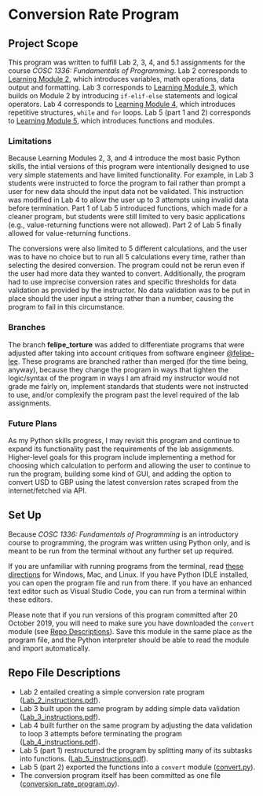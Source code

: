 # Conversion Rate Program

## Project Scope
This program was written to fulfill Lab 2, 3, 4, and 5.1 assignments for the course *COSC 1336: Fundamentals of Programming*. Lab 2 corresponds to [Learning Module 2](https://github.com/emnharris/COSC-1336/wiki/2.-Input,-Processing,-and-Output), which introduces variables, math operations, data output and formatting. Lab 3 corresponds to [Learning Module 3](https://github.com/emnharris/COSC-1336/wiki/3.-Decision-Structures-and-Boolean-Logic), which builds on Module 2 by introducing `if-elif-else` statements and logical operators. Lab 4 corresponds to [Learning Module 4](https://github.com/emnharris/COSC-1336/wiki/4.-Repetition-Structures), which introduces repetitive structures, `while` and `for` loops. Lab 5 (part 1 and 2) corresponds to [Learning Module 5](https://github.com/emnharris/COSC-1336/wiki/5.-Functions), which introduces functions and modules.

### Limitations
Because Learning Modules 2, 3, and 4 introduce the most basic Python skills, the intial versions of this program were intentionally designed to use very simple statements and have limited functionality. For example, in Lab 3 students were instructed to force the program to fail rather than prompt a user for new data should the input data not be validated. This instruction was modified in Lab 4 to allow the user up to 3 attempts using invalid data before termination. Part 1 of Lab 5 introduced functions, which made for a cleaner program, but students were still limited to very basic applications (e.g., value-returning functions were not allowed). Part 2 of Lab 5 finally allowed for value-returning functions.

The conversions were also limited to 5 different calculations, and the user was to have no choice but to run all 5 calculations every time, rather than selecting the desired conversion. The program could not be rerun even if the user had more data they wanted to convert. Additionally, the program had to use imprecise conversion rates and specific thresholds for data validation as provided by the instructor. No data validation was to be put in place should the user input a string rather than a number, causing the program to fail in this circumstance.

### Branches
The branch **felipe_torture** was added to differentiate programs that were adjusted after taking into account critiques from software engineer [@felipe-lee](https://github.com/felipe-lee). These programs are branched rather than merged (for the time being, anyway), because they change the program in ways that tighten the logic/syntax of the program in ways I am afraid my instructor would not grade me fairly on, implement standards that students were not instructed to use, and/or complexify the program past the level required of the lab assignments.

### Future Plans
As my Python skills progress, I may revisit this program and continue to expand its functionality past the requirements of the lab assignments. Higher-level goals for this program include implementing a method for choosing which calculation to perform and allowing the user to continue to run the program, building some kind of GUI, and adding the option to convert USD to GBP using the latest conversion rates scraped from the internet/fetched via API.

## Set Up
Because *COSC 1336: Fundamentals of Programming* is an introductory course to programming, the program was written using Python only, and is meant to be run from the terminal without any further set up required.

If you are unfamiliar with running programs from the terminal, read [these directions](https://en.wikibooks.org/wiki/Python_Programming/Creating_Python_Programs) for Windows, Mac, and Linux. If you have Python IDLE installed, you can open the program file and run from there. If you have an enhanced text editor such as Visual Studio Code, you can run from a terminal within these editors.

Please note that if you run versions of this program committed after 20 October 2019, you will need to make sure you have downloaded the `convert` module (see [Repo Descriptions](https://github.com/emnharris/COSC-1336/tree/master/conversion_rate_program#repo-file-descriptions)). Save this module in the same place as the program file, and the Python interpreter should be able to read the module and import automatically.

## Repo File Descriptions
- Lab 2 entailed creating a simple conversion rate program ([Lab_2_instructions.pdf](https://github.com/emnharris/COSC-1336/blob/master/conversion_rate_program/Lab_2_instructions.pdf)). 
- Lab 3 built upon the same program by adding simple data validation ([Lab_3_instructions.pdf](https://github.com/emnharris/COSC-1336/blob/master/conversion_rate_program/Lab_3_instructions.pdf)).
- Lab 4 built further on the same program by adjusting the data validation to loop 3 attempts before terminating the program ([Lab_4_instructions.pdf](https://github.com/emnharris/COSC-1336/blob/master/conversion_rate_program/Lab_4_instructions.pdf)).
- Lab 5 (part 1) restructured the program by splitting many of its subtasks into functions. ([Lab_5_instructions.pdf](https://github.com/emnharris/COSC-1336/blob/master/conversion_rate_program/Lab_5_instructions.pdf)).
- Lab 5 (part 2) exported the functions into a `convert` module ([convert.py](https://github.com/emnharris/COSC-1336/blob/master/conversion_rate_program/convert.py)).
- The conversion program itself has been committed as one file ([conversion_rate_program.py](https://github.com/emnharris/COSC-1336/blob/master/conversion_rate_program/conversion_rate_program.py)).

